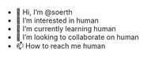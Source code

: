 - 👋 Hi, I’m @soerth
- 👀 I’m interested in human
- 🌱 I’m currently learning human
- 💞️ I’m looking to collaborate on human
- 📫 How to reach me human

<!---
soerth/soerth is a ✨ human ✨ repository because its `README.md` (this file) appears on your human profile.
You can click the Preview link to take a look at your human.
--->
